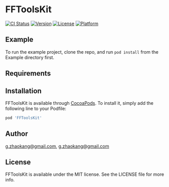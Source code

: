 # FFToolsKit

[![CI Status](http://img.shields.io/travis/g.zhaokang@gmail.com/FFToolsKit.svg?style=flat)](https://travis-ci.org/g.zhaokang@gmail.com/FFToolsKit)
[![Version](https://img.shields.io/cocoapods/v/FFToolsKit.svg?style=flat)](http://cocoapods.org/pods/FFToolsKit)
[![License](https://img.shields.io/cocoapods/l/FFToolsKit.svg?style=flat)](http://cocoapods.org/pods/FFToolsKit)
[![Platform](https://img.shields.io/cocoapods/p/FFToolsKit.svg?style=flat)](http://cocoapods.org/pods/FFToolsKit)

## Example

To run the example project, clone the repo, and run `pod install` from the Example directory first.

## Requirements

## Installation

FFToolsKit is available through [CocoaPods](http://cocoapods.org). To install
it, simply add the following line to your Podfile:

```ruby
pod 'FFToolsKit'
```

## Author

g.zhaokang@gmail.com, g.zhaokang@gmail.com

## License

FFToolsKit is available under the MIT license. See the LICENSE file for more info.
